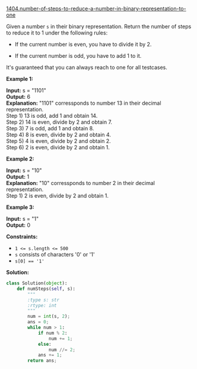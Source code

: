 [1404.number-of-steps-to-reduce-a-number-in-binary-representation-to-one](https://leetcode.com/problems/number-of-steps-to-reduce-a-number-in-binary-representation-to-one/)  

Given a number `s` in their binary representation. Return the number of steps to reduce it to 1 under the following rules:

*   If the current number is even, you have to divide it by 2.
    
*   If the current number is odd, you have to add 1 to it.
    

It's guaranteed that you can always reach to one for all testcases.

**Example 1:**

  
**Input:** s = "1101"  
**Output:** 6  
**Explanation:** "1101" corressponds to number 13 in their decimal representation.  
Step 1) 13 is odd, add 1 and obtain 14.   
Step 2) 14 is even, divide by 2 and obtain 7.  
Step 3) 7 is odd, add 1 and obtain 8.  
Step 4) 8 is even, divide by 2 and obtain 4.    
Step 5) 4 is even, divide by 2 and obtain 2.   
Step 6) 2 is even, divide by 2 and obtain 1.    

**Example 2:**

  
**Input:** s = "10"  
**Output:** 1  
**Explanation:** "10" corressponds to number 2 in their decimal representation.  
Step 1) 2 is even, divide by 2 and obtain 1.    

**Example 3:**

  
**Input:** s = "1"  
**Output:** 0  

**Constraints:**

*   `1 <= s.length <= 500`
*   `s` consists of characters '0' or '1'
*   `s[0] == '1'`  



**Solution:**  

```python
class Solution(object):
    def numSteps(self, s):
        """
        :type s: str
        :rtype: int
        """
        num = int(s, 2);
        ans = 0;
        while num > 1:
            if num % 2:
                num += 1;
            else:
                num //= 2;
            ans += 1;
        return ans;
```
      